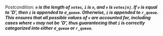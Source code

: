 Postcondition: ***`n` is the length of `votes`, `i` is `n`, and `v` is `votes[n]`. If `v` is equal to 'D', then `i` is appended to `d_queue`. Otherwise, `i` is appended to `r_queue`. This ensures that all possible values of `v` are accounted for, including cases where `v` may not be 'D', thus guaranteeing that `i` is correctly categorized into either `d_queue` or `r_queue`.***